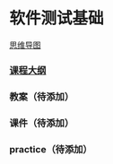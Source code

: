 # 软件测试基础

[思维导图](http://naotu.baidu.com/file/4752611dbfa795e115e2ad0448bac2fc)

### [课程大纲](content/gang.md)

### 教案（待添加）

### 课件（待添加）

### practice（待添加）

